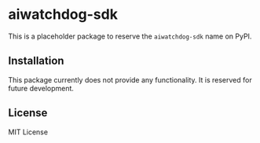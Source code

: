 # aiwatchdog-sdk

This is a placeholder package to reserve the `aiwatchdog-sdk` name on PyPI.

## Installation

This package currently does not provide any functionality. It is reserved for future development.

## License

MIT License
